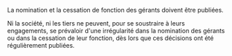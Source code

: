 La nomination et la cessation de fonction des gérants doivent être publiées.

Ni la société, ni les tiers ne peuvent, pour se soustraire à leurs engagements, se prévaloir d'une irrégularité dans la nomination des gérants ou dans la cessation de leur fonction, dès lors que ces décisions ont été régulièrement publiées.
